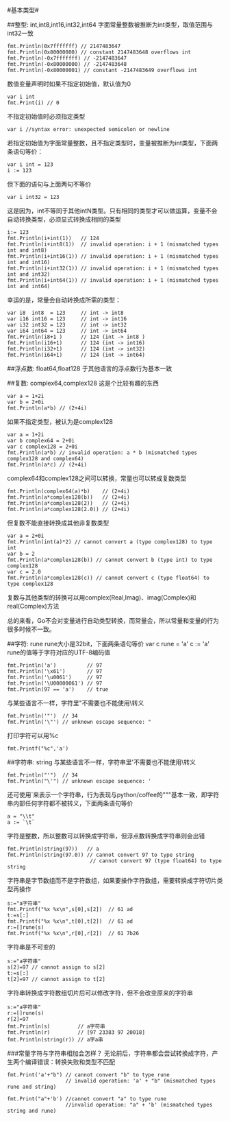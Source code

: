 #基本类型#

##整型: int,int8,int16,int32,int64
字面常量整数被推断为int类型，取值范围与int32一致

	fmt.Println(0x7fffffff) // 2147483647
	fmt.Println(0x80000000) // constant 2147483648 overflows int
	fmt.Println(-0x7fffffff) // -2147483647
	fmt.Println(-0x80000000) // -2147483648
	fmt.Println(-0x80000001) // constant -2147483649 overflows int
	
数值变量声明时如果不指定初始值，默认值为0

	var i int   
	fmt.Print(i) // 0
	
不指定初始值时必须指定类型

	var i //syntax error: unexpected semicolon or newline
	
若指定初始值为字面常量整数，且不指定类型时，变量被推断为int类型，下面两条语句等价：

	var i int = 123
	i := 123
	
但下面的语句与上面两句不等价

	var i int32 = 123
	
这是因为，int不等同于其他intN类型。只有相同的类型才可以做运算，变量不会自动转换类型，必须显式转换成相同的类型

	i:= 123
	fmt.Println(i+int(1))   // 124
	fmt.Println(i+int8(1))  // invalid operation: i + 1 (mismatched types int and int8)
	fmt.Println(i+int16(1)) // invalid operation: i + 1 (mismatched types int and int16)
	fmt.Println(i+int32(1)) // invalid operation: i + 1 (mismatched types int and int32)
	fmt.Println(i+int64(1)) // invalid operation: i + 1 (mismatched types int and int64)
	
幸运的是，常量会自动转换成所需的类型：

	var i8  int8  = 123     // int -> int8
	var i16 int16 = 123     // int -> int16
	var i32 int32 = 123     // int -> int32
	var i64 int64 = 123     // int -> int64
	fmt.Println(i8+1 )      // 124 (int -> int8 )
	fmt.Println(i16+1)      // 124 (int -> int16)
	fmt.Println(i32+1)      // 124 (int -> int32)
	fmt.Println(i64+1)      // 124 (int -> int64)

##浮点数: float64,float128
于其他语言的浮点数行为基本一致

##复数: complex64,complex128
这是个比较有趣的东西

	var a = 1+2i
	var b = 2+0i
	fmt.Println(a*b) // (2+4i)
	
如果不指定类型，被认为是complex128

	var a = 1+2i
	var b complex64 = 2+0i
	var c complex128 = 2+0i
	fmt.Println(a*b) // invalid operation: a * b (mismatched types complex128 and complex64)
	fmt.Println(a*c) // (2+4i)
	
complex64和complex128之间可以转换，常量也可以转成复数类型

	fmt.Println(complex64(a)*b)    // (2+4i)
	fmt.Println(a*complex128(b))   // (2+4i)
	fmt.Println(a*complex128(2))   // (2+4i)
	fmt.Println(a*complex128(2.0)) // (2+4i)
	
但复数不能直接转换成其他非复数类型

	var a = 2+0i
	fmt.Println(int(a)*2) // cannot convert a (type complex128) to type int
	var b = 2
	fmt.Println(a*complex128(b)) // cannot convert b (type int) to type complex128
	var c = 2.0
	fmt.Println(a*complex128(c)) // cannot convert c (type float64) to type complex128
	
复数与其他类型的转换可以用complex(Real,Imag)、imag(Complex)和real(Complex)方法

总的来看，Go不会对变量进行自动类型转换，而常量会，所以常量和变量的行为很多时候不一致。

##字符: rune 
rune大小是32bit，下面两条语句等价
	var c rune = 'a'
	c := 'a'
rune的值等于字符对应的UTF-8编码值

	fmt.Println('a')          // 97
	fmt.Println('\x61')       // 97
	fmt.Println('\u0061')     // 97
	fmt.Println('\U00000061') // 97
	fmt.Println(97 == 'a')    // true

与某些语言不一样，字符里"不需要也不能使用\转义

	fmt.Println('"')  // 34
	fmt.Println('\"') // unknown escape sequence: "
	
打印字符可以用%c

	fmt.Printf("%c",'a')

##字符串: string
与某些语言不一样，字符串里'不需要也不能使用\转义

	fmt.Println("'")  // 34
	fmt.Println("\'") // unknown escape sequence: '
	
还可使用`来表示一个字符串，行为表现与python/coffee的"""基本一致，即字符串内部任何字符都不被转义，下面两条语句等价

	a = "\\t"
	a := `\t`
	
字符是整数，所以整数可以转换成字符串，但浮点数转换成字符串则会出错

	fmt.Println(string(97))   // a
	fmt.Println(string(97.0)) // cannot convert 97 to type string
							   // cannot convert 97 (type float64) to type string
字符串是字节数组而不是字符数组，如果要操作字符数组，需要转换成字符切片类型再操作

	s:="a字符串"
	fmt.Printf("%x %x\n",s[0],s[2])  // 61 ad
	t:=s[:]
	fmt.Printf("%x %x\n",t[0],t[2])  // 61 ad
	r:=[]rune(s)
	fmt.Printf("%x %x\n",r[0],r[2])  // 61 7b26
	
字符串是不可变的

	s:="a字符串"
	s[2]=97 // cannot assign to s[2]
	t:=s[:]	
	t[2]=97 // cannot assign to t[2]
	
字符串转换成字符数组切片后可以修改字符，但不会改变原来的字符串

	s:="a字符串"
	r:=[]rune(s)
	r[2]=97
	fmt.Println(s)         // a字符串
	fmt.Println(r)         // [97 23383 97 20018]
	fmt.Println(string(r)) // a字a串

###常量字符与字符串相加会怎样？
无论前后，字符串都会尝试转换成字符，产生两个编译错误：转换失败和类型不匹配

	fmt.Print('a'+"b") // cannot convert "b" to type rune
					   // invalid operation: 'a' + "b" (mismatched types rune and string)
	
	fmt.Print("a"+'b') //cannot convert "a" to type rune
					   //invalid operation: "a" + 'b' (mismatched types string and rune)
